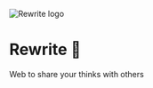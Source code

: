 ![Rewrite logo](https://raw.githubusercontent.com/Obsinqsob01/rewrite/master/public/img/logoblue.png)

# Rewrite :pencil:
Web to share your thinks with others
